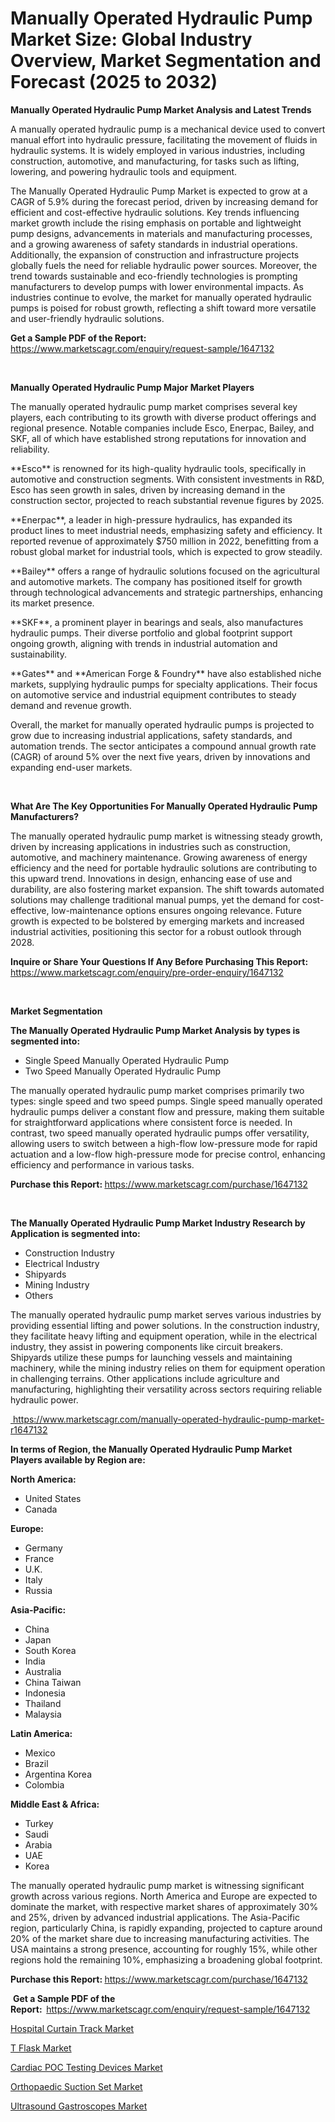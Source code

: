 <p><h1>Manually Operated Hydraulic Pump Market Size: Global Industry Overview, Market Segmentation and Forecast (2025 to 2032)</h1></p><p><strong>Manually Operated Hydraulic Pump Market Analysis and Latest Trends</strong></p>
<p><p>A manually operated hydraulic pump is a mechanical device used to convert manual effort into hydraulic pressure, facilitating the movement of fluids in hydraulic systems. It is widely employed in various industries, including construction, automotive, and manufacturing, for tasks such as lifting, lowering, and powering hydraulic tools and equipment. </p><p>The Manually Operated Hydraulic Pump Market is expected to grow at a CAGR of 5.9% during the forecast period, driven by increasing demand for efficient and cost-effective hydraulic solutions. Key trends influencing market growth include the rising emphasis on portable and lightweight pump designs, advancements in materials and manufacturing processes, and a growing awareness of safety standards in industrial operations. Additionally, the expansion of construction and infrastructure projects globally fuels the need for reliable hydraulic power sources. Moreover, the trend towards sustainable and eco-friendly technologies is prompting manufacturers to develop pumps with lower environmental impacts. As industries continue to evolve, the market for manually operated hydraulic pumps is poised for robust growth, reflecting a shift toward more versatile and user-friendly hydraulic solutions.</p></p>
<p><strong>Get a Sample PDF of the Report:&nbsp;</strong> <a href="https://www.marketscagr.com/enquiry/request-sample/1647132?utm_campaign=3495&utm_medium=2&utm_source=Github&utm_content=ia&utm_term=10042025&utm_id=manually-operated-hydraulic-pump">https://www.marketscagr.com/enquiry/request-sample/1647132</a></p>
<p>&nbsp;</p>
<p><strong>Manually Operated Hydraulic Pump Major Market Players</strong></p>
<p><p>The manually operated hydraulic pump market comprises several key players, each contributing to its growth with diverse product offerings and regional presence. Notable companies include Esco, Enerpac, Bailey, and SKF, all of which have established strong reputations for innovation and reliability.</p><p>**Esco** is renowned for its high-quality hydraulic tools, specifically in automotive and construction segments. With consistent investments in R&D, Esco has seen growth in sales, driven by increasing demand in the construction sector, projected to reach substantial revenue figures by 2025.</p><p>**Enerpac**, a leader in high-pressure hydraulics, has expanded its product lines to meet industrial needs, emphasizing safety and efficiency. It reported revenue of approximately $750 million in 2022, benefitting from a robust global market for industrial tools, which is expected to grow steadily.</p><p>**Bailey** offers a range of hydraulic solutions focused on the agricultural and automotive markets. The company has positioned itself for growth through technological advancements and strategic partnerships, enhancing its market presence.</p><p>**SKF**, a prominent player in bearings and seals, also manufactures hydraulic pumps. Their diverse portfolio and global footprint support ongoing growth, aligning with trends in industrial automation and sustainability.</p><p>**Gates** and **American Forge & Foundry** have also established niche markets, supplying hydraulic pumps for specialty applications. Their focus on automotive service and industrial equipment contributes to steady demand and revenue growth.</p><p>Overall, the market for manually operated hydraulic pumps is projected to grow due to increasing industrial applications, safety standards, and automation trends. The sector anticipates a compound annual growth rate (CAGR) of around 5% over the next five years, driven by innovations and expanding end-user markets.</p></p>
<p>&nbsp;</p>
<p><strong>What Are The Key Opportunities For Manually Operated Hydraulic Pump Manufacturers?</strong></p>
<p><p>The manually operated hydraulic pump market is witnessing steady growth, driven by increasing applications in industries such as construction, automotive, and machinery maintenance. Growing awareness of energy efficiency and the need for portable hydraulic solutions are contributing to this upward trend. Innovations in design, enhancing ease of use and durability, are also fostering market expansion. The shift towards automated solutions may challenge traditional manual pumps, yet the demand for cost-effective, low-maintenance options ensures ongoing relevance. Future growth is expected to be bolstered by emerging markets and increased industrial activities, positioning this sector for a robust outlook through 2028.</p></p>
<p><strong>Inquire or Share Your Questions If Any Before Purchasing This Report:</strong> <a href="https://www.marketscagr.com/enquiry/pre-order-enquiry/1647132?utm_campaign=3495&utm_medium=2&utm_source=Github&utm_content=ia&utm_term=10042025&utm_id=manually-operated-hydraulic-pump">https://www.marketscagr.com/enquiry/pre-order-enquiry/1647132</a></p>
<p>&nbsp;</p>
<p><strong>Market Segmentation</strong></p>
<p><strong>The Manually Operated Hydraulic Pump Market Analysis by types is segmented into:</strong></p>
<p><ul><li>Single Speed Manually Operated Hydraulic Pump</li><li>Two Speed Manually Operated Hydraulic Pump</li></ul></p>
<p><p>The manually operated hydraulic pump market comprises primarily two types: single speed and two speed pumps. Single speed manually operated hydraulic pumps deliver a constant flow and pressure, making them suitable for straightforward applications where consistent force is needed. In contrast, two speed manually operated hydraulic pumps offer versatility, allowing users to switch between a high-flow low-pressure mode for rapid actuation and a low-flow high-pressure mode for precise control, enhancing efficiency and performance in various tasks.</p></p>
<p><strong>Purchase this Report:&nbsp;</strong><a href="https://www.marketscagr.com/purchase/1647132?utm_campaign=3495&utm_medium=2&utm_source=Github&utm_content=ia&utm_term=10042025&utm_id=manually-operated-hydraulic-pump">https://www.marketscagr.com/purchase/1647132</a></p>
<p>&nbsp;</p>
<p><strong>The Manually Operated Hydraulic Pump Market Industry Research by Application is segmented into:</strong></p>
<p><ul><li>Construction Industry</li><li>Electrical Industry</li><li>Shipyards</li><li>Mining Industry</li><li>Others</li></ul></p>
<p><p>The manually operated hydraulic pump market serves various industries by providing essential lifting and power solutions. In the construction industry, they facilitate heavy lifting and equipment operation, while in the electrical industry, they assist in powering components like circuit breakers. Shipyards utilize these pumps for launching vessels and maintaining machinery, while the mining industry relies on them for equipment operation in challenging terrains. Other applications include agriculture and manufacturing, highlighting their versatility across sectors requiring reliable hydraulic power.</p></p>
<p><a href="https://www.marketscagr.com/manually-operated-hydraulic-pump-market-r1647132?utm_campaign=3495&utm_medium=2&utm_source=Github&utm_content=ia&utm_term=10042025&utm_id=manually-operated-hydraulic-pump">&nbsp;https://www.marketscagr.com/manually-operated-hydraulic-pump-market-r1647132</a></p>
<p><strong>In terms of Region, the Manually Operated Hydraulic Pump Market Players available by Region are:</strong></p>
<p>
    <p> <strong> North America: </strong>
        <ul>
            <li>United States</li>
            <li>Canada</li>
        </ul>
        </p> 
    <p> <strong> Europe: </strong>
        <ul>
            <li>Germany</li>
            <li>France</li>
            <li>U.K.</li>
            <li>Italy</li>
            <li>Russia</li>
        </ul>
        </p> 
    <p> <strong> Asia-Pacific: </strong>
        <ul>
            <li>China</li>
            <li>Japan</li>
            <li>South Korea</li>
            <li>India</li>
            <li>Australia</li>
            <li>China Taiwan</li>
            <li>Indonesia</li>
            <li>Thailand</li>
            <li>Malaysia</li>
        </ul>
        </p> 
    <p> <strong> Latin America: </strong>
        <ul>
            <li>Mexico</li>
            <li>Brazil</li>
            <li>Argentina Korea</li>
            <li>Colombia</li>
        </ul>
        </p> 
    <p> <strong> Middle East & Africa: </strong>
        <ul>
            <li>Turkey</li>
            <li>Saudi</li>
            <li>Arabia</li>
            <li>UAE</li>
            <li>Korea</li>
        </ul>
    </p>
    </p>
<p><p>The manually operated hydraulic pump market is witnessing significant growth across various regions. North America and Europe are expected to dominate the market, with respective market shares of approximately 30% and 25%, driven by advanced industrial applications. The Asia-Pacific region, particularly China, is rapidly expanding, projected to capture around 20% of the market share due to increasing manufacturing activities. The USA maintains a strong presence, accounting for roughly 15%, while other regions hold the remaining 10%, emphasizing a broadening global footprint.</p></p>
<p><strong>Purchase this Report: </strong><a href="https://www.marketscagr.com/purchase/1647132?utm_campaign=3495&utm_medium=2&utm_source=Github&utm_content=ia&utm_term=10042025&utm_id=manually-operated-hydraulic-pump">https://www.marketscagr.com/purchase/1647132</a></p>
<p>&nbsp;<strong>Get a Sample PDF of the Report:&nbsp;&nbsp;</strong><a href="https://www.marketscagr.com/enquiry/request-sample/1647132?utm_campaign=3495&utm_medium=2&utm_source=Github&utm_content=ia&utm_term=10042025&utm_id=manually-operated-hydraulic-pump">https://www.marketscagr.com/enquiry/request-sample/1647132</a></p>
<p><strong></strong></p>
<p><p><a href="https://www.linkedin.com/pulse/key-trends-driving-hospital-curtain-track-market-growth-86-pfipc?utm_campaign=3495&utm_medium=2&utm_source=Github&utm_content=ia&utm_term=10042025&utm_id=manually-operated-hydraulic-pump">Hospital Curtain Track Market</a></p><p><a href="https://www.linkedin.com/pulse/flask-market-analysis-featuringgrowth-andindustry-from-2025-2bisc?utm_campaign=3495&utm_medium=2&utm_source=Github&utm_content=ia&utm_term=10042025&utm_id=manually-operated-hydraulic-pump">T Flask Market</a></p><p><a href="https://www.linkedin.com/pulse/comprehensive-cardiac-poc-testing-devices-market-analysis-2sz4c?utm_campaign=3495&utm_medium=2&utm_source=Github&utm_content=ia&utm_term=10042025&utm_id=manually-operated-hydraulic-pump">Cardiac POC Testing Devices Market</a></p><p><a href="https://www.linkedin.com/pulse/revenue-growth-forecast-orthopaedic-suction-set-market-47-cagr-au82c?utm_campaign=3495&utm_medium=2&utm_source=Github&utm_content=ia&utm_term=10042025&utm_id=manually-operated-hydraulic-pump">Orthopaedic Suction Set Market</a></p><p><a href="https://www.linkedin.com/pulse/ultrasound-gastroscopes-market-forecast-report-highlights-0s8cc?utm_campaign=3495&utm_medium=2&utm_source=Github&utm_content=ia&utm_term=10042025&utm_id=manually-operated-hydraulic-pump">Ultrasound Gastroscopes Market</a></p></p>